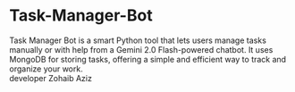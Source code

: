 # Task-Manager-Bot
Task Manager Bot is a smart Python tool that lets users manage tasks manually or with help from a Gemini 2.0 Flash-powered chatbot. It uses MongoDB for storing tasks, offering a simple and efficient way to track and organize your work.
<br>
developer Zohaib Aziz
